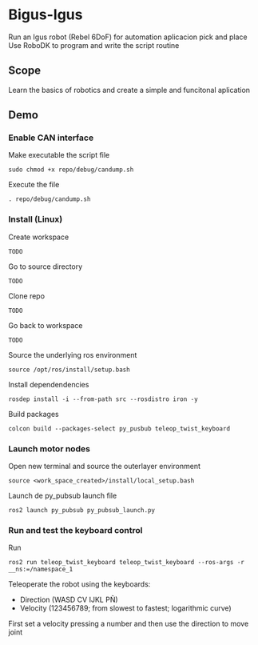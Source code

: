 # Bigus-Igus
Run an Igus robot (Rebel 6DoF) for automation aplicacion pick and place
Use RoboDK to program and write the script routine

## Scope
Learn the basics of robotics and create a simple and funcitonal aplication

## Demo

### Enable CAN interface
Make executable the script file
```
sudo chmod +x repo/debug/candump.sh
```
Execute the file
```
. repo/debug/candump.sh
```

### Install (Linux)
Create workspace
```
TODO
```
Go to source directory
```
TODO
```
Clone repo
```
TODO
```
Go back to workspace
```
TODO
```
Source the underlying ros environment
```
source /opt/ros/install/setup.bash
```
Install dependendencies
```
rosdep install -i --from-path src --rosdistro iron -y
```
Build packages
```
colcon build --packages-select py_pusbub teleop_twist_keyboard
```

### Launch motor nodes
Open new terminal and source the outerlayer environment
```
source <work_space_created>/install/local_setup.bash
```
Launch de py_pubsub launch file
```
ros2 launch py_pubsub py_pubsub_launch.py
```

### Run and test the keyboard control
Run
```
ros2 run teleop_twist_keyboard teleop_twist_keyboard --ros-args -r __ns:=/namespace_1
```
Teleoperate the robot using the keyboards:
 * Direction (WASD CV IJKL PÑ)
 * Velocity (123456789; from slowest to fastest; logarithmic curve)
 
First set a velocity pressing a number and then use the direction to move joint

